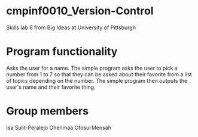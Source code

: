 # cmpinf0010_Version-Control
Skills lab 6 from Big Ideas at University of Pittsburgh


# Program functionality
Asks the user for a name. The simple program asks the user to pick a number from 1 to 7 so that they can be asked about their favorite from a list of topics depending on the number. The simple program then outputs the user's name and their favorite thing.

# Group members
Isa Sulit-Peralejo
Ohenmaa Ofosu-Mensah
